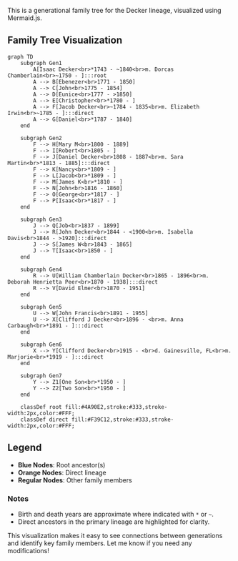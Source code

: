 This is a generational family tree for the Decker lineage, visualized using Mermaid.js.

## Family Tree Visualization

```mermaid
graph TD
    subgraph Gen1
        A[Isaac Decker<br>*1743 - ~1840<br>m. Dorcas Chamberlain<br>~1750 - ]:::root
        A --> B[Ebenezer<br>1771 - 1850]
        A --> C[John<br>1775 - 1854]
        A --> D[Eunice<br>1777 - >1850]
        A --> E[Christopher<br>*1780 - ]
        A --> F[Jacob Decker<br>~1784 - 1835<br>m. Elizabeth Irwin<br>~1785 - ]:::direct
        A --> G[Daniel<br>*1787 - 1840]
    end

    subgraph Gen2
        F --> H[Mary M<br>1800 - 1889]
        F --> I[Robert<br>1805 - ]
        F --> J[Daniel Decker<br>1808 - 1887<br>m. Sara Martin<br>*1813 - 1885]:::direct
        F --> K[Nancy<br>*1809 - ]
        F --> L[Jacob<br>*1809 - ]
        F --> M[James K<br>*1810 - ]
        F --> N[John<br>1816 - 1860]
        F --> O[George<br>*1817 - ]
        F --> P[Isaac<br>*1817 - ]
    end

    subgraph Gen3
        J --> Q[Job<br>1837 - 1899]
        J --> R[John Decker<br>1844 - <1900<br>m. Isabella Davis<br>1844 - >1920]:::direct
        J --> S[James W<br>1843 - 1865]
        J --> T[Isaac<br>1850 - ]
    end

    subgraph Gen4
        R --> U[William Chamberlain Decker<br>1865 - 1896<br>m. Deborah Henrietta Peer<br>1870 - 1938]:::direct
        R --> V[David Elmer<br>1870 - 1951]
    end

    subgraph Gen5
        U --> W[John Francis<br>1891 - 1955]
        U --> X[Clifford J Decker<br>1896 - <br>m. Anna Carbaugh<br>*1891 - ]:::direct
    end

    subgraph Gen6
        X --> Y[Clifford Decker<br>1915 - <br>d. Gainesville, FL<br>m. Marjorie<br>*1919 - ]:::direct
    end

    subgraph Gen7
        Y --> Z1[One Son<br>*1950 - ]
        Y --> Z2[Two Son<br>*1950 - ]
    end

    classDef root fill:#4A90E2,stroke:#333,stroke-width:2px,color:#FFF;
    classDef direct fill:#F39C12,stroke:#333,stroke-width:2px,color:#FFF;
```

## Legend
- **Blue Nodes**: Root ancestor(s)
- **Orange Nodes**: Direct lineage
- **Regular Nodes**: Other family members

### Notes
- Birth and death years are approximate where indicated with `*` or `~`.
- Direct ancestors in the primary lineage are highlighted for clarity.

This visualization makes it easy to see connections between generations and identify key family members. Let me know if you need any modifications!
